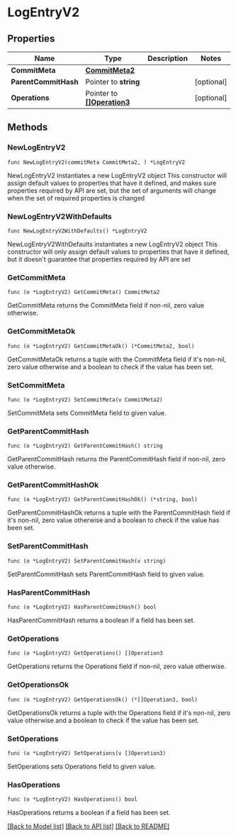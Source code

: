 # LogEntryV2

## Properties

Name | Type | Description | Notes
------------ | ------------- | ------------- | -------------
**CommitMeta** | [**CommitMeta2**](CommitMeta2.md) |  | 
**ParentCommitHash** | Pointer to **string** |  | [optional] 
**Operations** | Pointer to [**[]Operation3**](Operation3.md) |  | [optional] 

## Methods

### NewLogEntryV2

`func NewLogEntryV2(commitMeta CommitMeta2, ) *LogEntryV2`

NewLogEntryV2 instantiates a new LogEntryV2 object
This constructor will assign default values to properties that have it defined,
and makes sure properties required by API are set, but the set of arguments
will change when the set of required properties is changed

### NewLogEntryV2WithDefaults

`func NewLogEntryV2WithDefaults() *LogEntryV2`

NewLogEntryV2WithDefaults instantiates a new LogEntryV2 object
This constructor will only assign default values to properties that have it defined,
but it doesn't guarantee that properties required by API are set

### GetCommitMeta

`func (o *LogEntryV2) GetCommitMeta() CommitMeta2`

GetCommitMeta returns the CommitMeta field if non-nil, zero value otherwise.

### GetCommitMetaOk

`func (o *LogEntryV2) GetCommitMetaOk() (*CommitMeta2, bool)`

GetCommitMetaOk returns a tuple with the CommitMeta field if it's non-nil, zero value otherwise
and a boolean to check if the value has been set.

### SetCommitMeta

`func (o *LogEntryV2) SetCommitMeta(v CommitMeta2)`

SetCommitMeta sets CommitMeta field to given value.


### GetParentCommitHash

`func (o *LogEntryV2) GetParentCommitHash() string`

GetParentCommitHash returns the ParentCommitHash field if non-nil, zero value otherwise.

### GetParentCommitHashOk

`func (o *LogEntryV2) GetParentCommitHashOk() (*string, bool)`

GetParentCommitHashOk returns a tuple with the ParentCommitHash field if it's non-nil, zero value otherwise
and a boolean to check if the value has been set.

### SetParentCommitHash

`func (o *LogEntryV2) SetParentCommitHash(v string)`

SetParentCommitHash sets ParentCommitHash field to given value.

### HasParentCommitHash

`func (o *LogEntryV2) HasParentCommitHash() bool`

HasParentCommitHash returns a boolean if a field has been set.

### GetOperations

`func (o *LogEntryV2) GetOperations() []Operation3`

GetOperations returns the Operations field if non-nil, zero value otherwise.

### GetOperationsOk

`func (o *LogEntryV2) GetOperationsOk() (*[]Operation3, bool)`

GetOperationsOk returns a tuple with the Operations field if it's non-nil, zero value otherwise
and a boolean to check if the value has been set.

### SetOperations

`func (o *LogEntryV2) SetOperations(v []Operation3)`

SetOperations sets Operations field to given value.

### HasOperations

`func (o *LogEntryV2) HasOperations() bool`

HasOperations returns a boolean if a field has been set.


[[Back to Model list]](../README.md#documentation-for-models) [[Back to API list]](../README.md#documentation-for-api-endpoints) [[Back to README]](../README.md)


